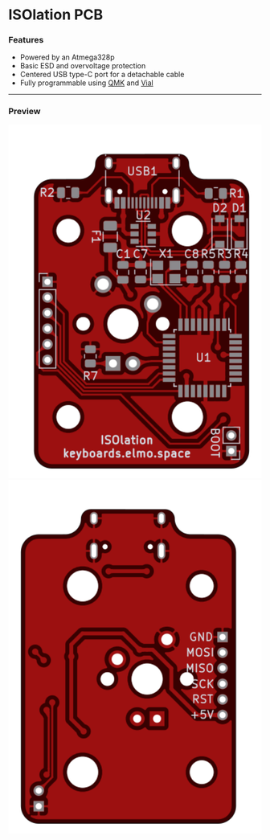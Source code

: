 # ISOlation PCB

### Features

- Powered by an Atmega328p
- Basic ESD and overvoltage protection
- Centered USB type-C port for a detachable cable
- Fully programmable using [QMK](https://qmk.fm) and [Vial](https://get.vial.today)

---

### Preview

<img src="pcb_back.png" alt="pcb_back" width="800"/>
<img src="pcb_front.png" alt="pcb_front" width="800"/>